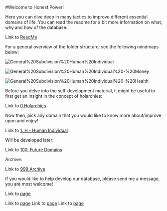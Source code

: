 #Welcome to Honest Power!

Here you can dive deep in many tactics to improve different essential domains of life.
You can read the readme for a bit more information on what, why and how of the database.

Link to [ReadMe](README.md)

For a general overview of the folder structure, see the following mindmaps below:

![General%20Subdivision%20Human%20Individual]()

![General%20Subdivision%20Human%20Individual%20-%20Money]()

![General%20Subdivision%20Human%20Individual%20-%20Health]()

Before you delve into the self-development material, it might be useful to first get an insight in the concept of holarchies:

Link to [0.Holarchies](0.%20Holarchies)

Now then, pick any domain that you would like to know more about/improve upon and enjoy!

Link to [1. H - Human Individual](1.%20H%20-%20Human%20Individual)

Will be developed later:

Link to [100. Future Domains](100.%20Future%20Domains)

Archive: 

Link to [999 Archive](999%20Archive)

If you would like to help develop our database, please send me a message, you are most welcome!

Link to [page](General%20Format%20Tactic%20Collection.md)


Link to [page](General%20Format%20Tactic%20Collection.md)
Link to [page](General%20Format%20Tactic%20Collection.md)
Link to [page](General%20Format%20Tactic%20Collection.md)
